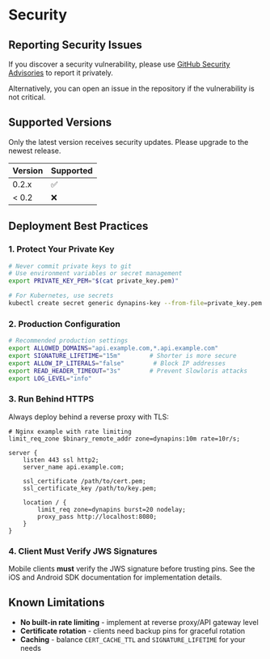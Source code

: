 # Security

## Reporting Security Issues

If you discover a security vulnerability, please use [GitHub Security Advisories](https://github.com/Free-cat/dynapins-server/security/advisories/new) to report it privately.

Alternatively, you can open an issue in the repository if the vulnerability is not critical.

## Supported Versions

Only the latest version receives security updates. Please upgrade to the newest release.

| Version | Supported |
| ------- | --------- |
| 0.2.x   | ✅        |
| < 0.2   | ❌        |

## Deployment Best Practices

### 1. Protect Your Private Key

```bash
# Never commit private keys to git
# Use environment variables or secret management
export PRIVATE_KEY_PEM="$(cat private_key.pem)"

# For Kubernetes, use secrets
kubectl create secret generic dynapins-key --from-file=private_key.pem
```

### 2. Production Configuration

```bash
# Recommended production settings
export ALLOWED_DOMAINS="api.example.com,*.api.example.com"
export SIGNATURE_LIFETIME="15m"        # Shorter is more secure
export ALLOW_IP_LITERALS="false"        # Block IP addresses
export READ_HEADER_TIMEOUT="3s"        # Prevent Slowloris attacks
export LOG_LEVEL="info"
```

### 3. Run Behind HTTPS

Always deploy behind a reverse proxy with TLS:

```nginx
# Nginx example with rate limiting
limit_req_zone $binary_remote_addr zone=dynapins:10m rate=10r/s;

server {
    listen 443 ssl http2;
    server_name api.example.com;
    
    ssl_certificate /path/to/cert.pem;
    ssl_certificate_key /path/to/key.pem;
    
    location / {
        limit_req zone=dynapins burst=20 nodelay;
        proxy_pass http://localhost:8080;
    }
}
```

### 4. Client Must Verify JWS Signatures

Mobile clients **must** verify the JWS signature before trusting pins. See the iOS and Android SDK documentation for implementation details.

## Known Limitations

- **No built-in rate limiting** - implement at reverse proxy/API gateway level
- **Certificate rotation** - clients need backup pins for graceful rotation
- **Caching** - balance `CERT_CACHE_TTL` and `SIGNATURE_LIFETIME` for your needs

